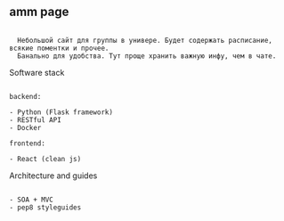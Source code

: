 
## amm page

```

  Небольшой сайт для группы в универе. Будет содержать расписание, всякие поментки и прочее.
  Банально для удобства. Тут проще хранить важную инфу, чем в чате.

```

Software stack

```

backend:

- Python (Flask framework)
- RESTful API
- Docker

frontend:

- React (clean js)

```

Architecture and guides

```

- SOA + MVC
- pep8 styleguides

```
